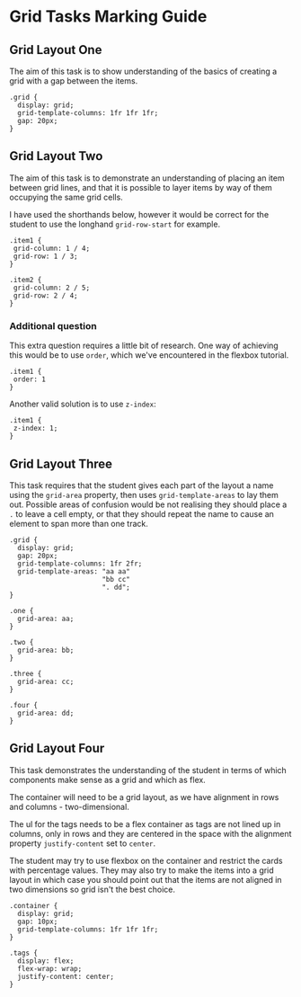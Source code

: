 # Grid Tasks Marking Guide

## Grid Layout One

The aim of this task is to show understanding of the basics of creating a grid with a gap between the items.

```
.grid {
  display: grid;
  grid-template-columns: 1fr 1fr 1fr;
  gap: 20px;
}
```

## Grid Layout Two

The aim of this task is to demonstrate an understanding of placing an item between grid lines, and that it is possible to layer items by way of them occupying the same grid cells.

I have used the shorthands below, however it would be correct for the student to use the longhand `grid-row-start` for example.

```
.item1 {
 grid-column: 1 / 4;
 grid-row: 1 / 3;
}

.item2 {
 grid-column: 2 / 5;
 grid-row: 2 / 4;
}
```
### Additional question

This extra question requires a little bit of research. One way of achieving this would be to use `order`, which we've encountered in the flexbox tutorial.
```
.item1 {
 order: 1
}
```
Another valid solution is to use `z-index`:
```
.item1 {
 z-index: 1;
}
```

## Grid Layout Three

This task requires that the student gives each part of the layout a name using the `grid-area` property, then uses `grid-template-areas` to lay them out. Possible areas of confusion would be not realising they should place a `.` to leave a cell empty, or that they should repeat the name to cause an element to span more than one track.

```
.grid {
  display: grid;
  gap: 20px;
  grid-template-columns: 1fr 2fr;
  grid-template-areas: "aa aa"
                       "bb cc"
                       ". dd";
}

.one {
  grid-area: aa;
}

.two {
  grid-area: bb;
}

.three {
  grid-area: cc;
}

.four {
  grid-area: dd;
}
```

## Grid Layout Four

This task demonstrates the understanding of the student in terms of which components make sense as a grid and which as flex.

The container will need to be a grid layout, as we have alignment in rows and columns - two-dimensional.

The ul for the tags needs to be a flex container as tags are not lined up in columns, only in rows and they are centered in the space with the alignment property `justify-content` set to `center`.

The student may try to use flexbox on the container and restrict the cards with percentage values. They may also try to make the items into a grid layout in which case you should point out that the items are not aligned in two dimensions so grid isn't the best choice.

```
.container {
  display: grid;
  gap: 10px;
  grid-template-columns: 1fr 1fr 1fr;
}

.tags {
  display: flex;
  flex-wrap: wrap;
  justify-content: center;
}
```
